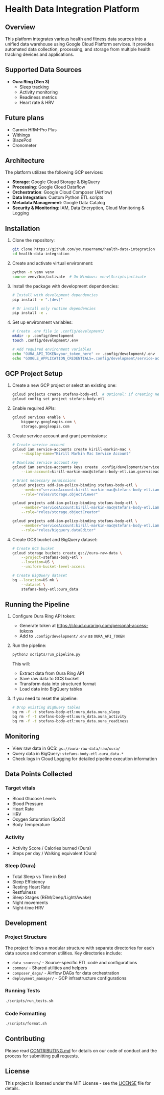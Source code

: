 # Health Data Integration Platform

## Overview

This platform integrates various health and fitness data sources into a unified data warehouse using Google Cloud Platform services. It provides automated data collection, processing, and storage from multiple health tracking devices and applications.

## Supported Data Sources

- **Oura Ring (Gen 3)**
  - Sleep tracking
  - Activity monitoring
  - Readiness metrics
  - Heart rate & HRV

## Future plans

- Garmin HRM-Pro Plus
- Withings
- BlazePod
- Cronometer

## Architecture

The platform utilizes the following GCP services:

- **Storage**: Google Cloud Storage & BigQuery
- **Processing**: Google Cloud Dataflow
- **Orchestration**: Google Cloud Composer (Airflow)
- **Data Integration**: Custom Python ETL scripts
- **Metadata Management**: Google Data Catalog
- **Security & Monitoring**: IAM, Data Encryption, Cloud Monitoring & Logging

## Installation

1. Clone the repository:

    ```bash
    git clone https://github.com/yourusername/health-data-integration
    cd health-data-integration
    ```

2. Create and activate virtual environment:

    ```bash
    python -m venv venv
    source venv/bin/activate  # On Windows: venv\Scripts\activate
    ```

3. Install the package with development dependencies:

    ```bash
    # Install with development dependencies
    pip install -e ".[dev]"
    
    # Or install only runtime dependencies
    pip install -e .
    ```

4. Set up environment variables:

    ```bash
    # Create .env file in .config/development/
    mkdir -p .config/development
    touch .config/development/.env

    # Add required environment variables
    echo "OURA_API_TOKEN=your_token_here" >> .config/development/.env
    echo "GOOGLE_APPLICATION_CREDENTIALS=.config/development/service-account.json" >> .config/development/.env
    ```

## GCP Project Setup

1. Create a new GCP project or select an existing one:

    ```bash
    gcloud projects create stefans-body-etl  # Optional: if creating new project
    gcloud config set project stefans-body-etl
    ```

2. Enable required APIs:

    ```bash
    gcloud services enable \
        bigquery.googleapis.com \
        storage.googleapis.com
    ```

3. Create service account and grant permissions:

    ```bash
    # Create service account
    gcloud iam service-accounts create kirill-markin-mac \
        --display-name="Kirill Markin Mac Service Account"

    # Download service account key
    gcloud iam service-accounts keys create .config/development/service-account.json \
        --iam-account=kirill-markin-mac@stefans-body-etl.iam.gserviceaccount.com

    # Grant necessary permissions
    gcloud projects add-iam-policy-binding stefans-body-etl \
        --member="serviceAccount:kirill-markin-mac@stefans-body-etl.iam.gserviceaccount.com" \
        --role="roles/storage.objectViewer"

    gcloud projects add-iam-policy-binding stefans-body-etl \
        --member="serviceAccount:kirill-markin-mac@stefans-body-etl.iam.gserviceaccount.com" \
        --role="roles/storage.objectCreator"

    gcloud projects add-iam-policy-binding stefans-body-etl \
        --member="serviceAccount:kirill-markin-mac@stefans-body-etl.iam.gserviceaccount.com" \
        --role="roles/bigquery.dataEditor"
    ```

4. Create GCS bucket and BigQuery dataset:

    ```bash
    # Create GCS bucket
    gcloud storage buckets create gs://oura-raw-data \
        --project=stefans-body-etl \
        --location=US \
        --uniform-bucket-level-access

    # Create BigQuery dataset
    bq --location=US mk \
        --dataset \
        stefans-body-etl:oura_data
    ```

## Running the Pipeline

1. Configure Oura Ring API token:
   - Generate token at https://cloud.ouraring.com/personal-access-tokens
   - Add to `.config/development/.env` as `OURA_API_TOKEN`

2. Run the pipeline:

    ```bash
    python3 scripts/run_pipeline.py
    ```

   This will:
   - Extract data from Oura Ring API
   - Save raw data to GCS bucket
   - Transform data into structured format
   - Load data into BigQuery tables

3. If you need to reset the pipeline:

    ```bash
    # Drop existing BigQuery tables
    bq rm -f -t stefans-body-etl:oura_data.oura_sleep
    bq rm -f -t stefans-body-etl:oura_data.oura_activity
    bq rm -f -t stefans-body-etl:oura_data.oura_readiness
    ```

## Monitoring

- View raw data in GCS: `gs://oura-raw-data/raw/oura/`
- Query data in BigQuery: `stefans-body-etl.oura_data.*`
- Check logs in Cloud Logging for detailed pipeline execution information

## Data Points Collected

### Target vitals

- Blood Glucose Levels
- Blood Pressure
- Heart Rate
- HRV
- Oxygen Saturation (SpO2)
- Body Temperature

### Activity

- Activity Score / Calories burned (Oura)
- Steps per day / Walking equivalent (Oura)

### Sleep (Oura)

- Total Sleep vs Time in Bed
- Sleep Efficiency
- Resting Heart Rate
- Restfulness
- Sleep Stages (REM/Deep/Light/Awake)
- Night movements
- Night-time HRV

## Development

### Project Structure

The project follows a modular structure with separate directories for each data source and common utilities. Key directories include:

- `data_sources/` - Source-specific ETL code and configurations
- `common/` - Shared utilities and helpers
- `composer_dags/` - Airflow DAGs for data orchestration
- `deployment_manager/` - GCP infrastructure configurations

### Running Tests

```bash
./scripts/run_tests.sh
```

### Code Formatting

```bash
./scripts/format.sh
```

## Contributing

Please read [CONTRIBUTING.md](docs/contributing.md) for details on our code of conduct and the process for submitting pull requests.

## License

This project is licensed under the MIT License - see the [LICENSE](LICENSE) file for details.
